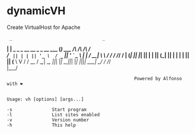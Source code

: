 # dynamicVH
Create VirtualHost for Apache 


     _                                  _                         
  __| | _   _  _ __    __ _  _ __ ___  (_)  ___   /\   /\   /\  /\
 / _` || | | || '_ \  / _` || '_ ` _ \ | | / __|  \ \ / /  / /_/ /
| (_| || |_| || | | || (_| || | | | | || || (__    \ V /  / __  / 
 \__,_| \__, ||_| |_| \__,_||_| |_| |_||_| \___|    \_/   \/ /_/  
        |___/                                                     

                                                    Powered by Alfonso with ❤ 
    

    Usage: vh [options] [args...]

    -s               Start program
    -l               List sites enabled
    -v               Version number
    -h               This help

